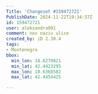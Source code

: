 ```yaml
---
Title: 'Changeset #159472721'
PublishDate: 2024-11-22T19:34:37Z
id: 159472721
user: aleksandra991
comment: nov naziv ulice
created_by: iD 2.30.4
tags:
- Montenegro
bbox:
  min_lon: 18.6270821
  min_lat: 42.4423295
  max_lon: 18.6368582
  max_lat: 42.4454425

---
```

